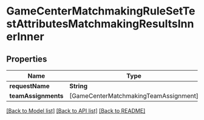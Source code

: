 # GameCenterMatchmakingRuleSetTestAttributesMatchmakingResultsInnerInner

## Properties
Name | Type | Description | Notes
------------ | ------------- | ------------- | -------------
**requestName** | **String** |  | [optional] 
**teamAssignments** | [GameCenterMatchmakingTeamAssignment] |  | [optional] 

[[Back to Model list]](../README.md#documentation-for-models) [[Back to API list]](../README.md#documentation-for-api-endpoints) [[Back to README]](../README.md)


